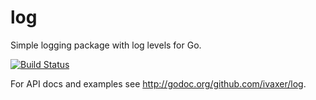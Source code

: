 log
===

Simple logging package with log levels for Go.

[![Build Status](https://travis-ci.org/ivaxer/log.png?branch=master)](https://travis-ci.org/ivaxer/log)

For API docs and examples see http://godoc.org/github.com/ivaxer/log.
